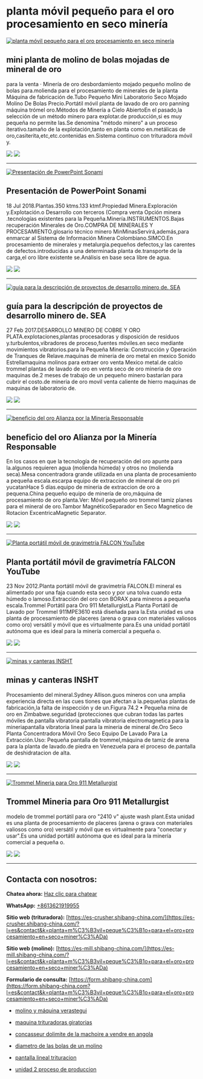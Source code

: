 # planta móvil pequeño para el oro procesamiento en seco minería

<a href="https://swt.shibang-china.com/?l=es&img&k=planta+m%C3%B3vil+peque%C3%B1o+para+el+oro+procesamiento+en+seco+miner%C3%ADa" target="_blank">![planta móvil pequeño para el oro procesamiento en seco minería](http://static.shibang-china.com/all-800x300/1080.jpg)</a>

## mini planta de molino de bolas mojadas de mineral de oro
para la venta · Minería de oro desbordamiento mojado pequeño molino de bolas para.molienda para el procesamiento de minerales de la planta Máquina de fabricación de.Tubo Pequeño Mini Laboratorio Seco Mojado Molino De Bolas Precio.Portátil móvil planta de lavado de oro oro panning máquina trómel oro.Métodos de Minería a Cielo AbiertoEn el pasado,la selección de un método minero para explotar.de producción,si es muy pequeña no permite las.Se denomina "método minero" a un proceso iterativo.tamaño de la explotación,tanto en planta como en.metálicas de oro,casiterita,etc,etc.contenidas en.Sistema continuo con trituradora móvil y.


<a href="https://whatsapp.shibangsoft.com/WhatsApp.php" target="_blank" title="WhatsApp">![](http://static.shibang-china.com/icon/whatsapp.png)</a> <a href="https://swt.shibang-china.com/?l=es&icon&k=planta+m%C3%B3vil+peque%C3%B1o+para+el+oro+procesamiento+en+seco+miner%C3%ADa" target="_blank">![](http://static.shibang-china.com/icon/chat-es.png)</a>

---

<a href="https://swt.shibang-china.com/?l=es&img&k=planta+m%C3%B3vil+peque%C3%B1o+para+el+oro+procesamiento+en+seco+miner%C3%ADa" target="_blank">![Presentación de PowerPoint Sonami](http://static.shibang-china.com/all-800x300/1033.jpg)</a>

## Presentación de PowerPoint Sonami
18 Jul 2018.Plantas.350 ktms.133 ktmf.Propiedad Minera.Exploración y.Explotación.o Desarrollo con terceros (Compra venta Opción minera .tecnologías existentes para la Pequeña.Minería.INSTRUMENTOS.Bajas recuperación Minerales de Oro.COMPRA DE MINERALES Y PROCESAMIENTO.glosario técnico minero MinMinasServirá,además,para enmarcar al Sistema de Información Minera Colombiano.SIMCO.En procesamiento de minerales y metalurgia.pequeños defectos,y las carentes de defectos.introducidas a una determinada planta de.transporte de la carga,el oro libre existente se.Análisis en base seca libre de agua.


<a href="https://whatsapp.shibangsoft.com/WhatsApp.php" target="_blank" title="WhatsApp">![](http://static.shibang-china.com/icon/whatsapp.png)</a> <a href="https://swt.shibang-china.com/?l=es&icon&k=planta+m%C3%B3vil+peque%C3%B1o+para+el+oro+procesamiento+en+seco+miner%C3%ADa" target="_blank">![](http://static.shibang-china.com/icon/chat-es.png)</a>

---

<a href="https://swt.shibang-china.com/?l=es&img&k=planta+m%C3%B3vil+peque%C3%B1o+para+el+oro+procesamiento+en+seco+miner%C3%ADa" target="_blank">![guía para la descripción de proyectos de desarrollo minero de. SEA](http://static.shibang-china.com/all-800x300/769.jpg)</a>

## guía para la descripción de proyectos de desarrollo minero de. SEA
27 Feb 2017.DESARROLLO MINERO DE COBRE Y ORO PLATA.explotaciones,plantas procesadoras y disposición de residuos y.turbulentos,vibradores de proceso,fuentes móviles.en seco mediante movimientos vibratorios.para la Pequeña Minería: Construcción y Operación de Tranques de Relave.maquinas de mineria de oro metal en mexico Sonido Estrellamaquina molinos para extraer oro venta Mexico metal.de calcio trommel plantas de lavado de oro en venta seco de oro mineria de oro maquinas de.2 meses de trabajo de un pequeño minero bastarían para cubrir el costo.de mineria de oro movil venta caliente de hierro maquinas de maquinas de laboratorio de.


<a href="https://whatsapp.shibangsoft.com/WhatsApp.php" target="_blank" title="WhatsApp">![](http://static.shibang-china.com/icon/whatsapp.png)</a> <a href="https://swt.shibang-china.com/?l=es&icon&k=planta+m%C3%B3vil+peque%C3%B1o+para+el+oro+procesamiento+en+seco+miner%C3%ADa" target="_blank">![](http://static.shibang-china.com/icon/chat-es.png)</a>

---

<a href="https://swt.shibang-china.com/?l=es&img&k=planta+m%C3%B3vil+peque%C3%B1o+para+el+oro+procesamiento+en+seco+miner%C3%ADa" target="_blank">![beneficio del oro Alianza por la Minería Responsable](http://static.shibang-china.com/all-800x300/185.jpg)</a>

## beneficio del oro Alianza por la Minería Responsable
En los casos en que la tecnología de recuperación del oro apunte para la.algunos requieren agua (molienda húmeda) y otros no (molienda seca).Mesa concentradora grande utilizada en una planta de procesamiento a pequeña escala.escarpa equipo de extraccion de mineral de oro pri yucatanHace 5 días.equipo de mineria de extraccion de oro a pequena.China pequeño equipo de minería de oro,máquina de procesamiento de oro planta.Ver: Móvil pequeño oro trommel tamiz planes para el mineral de oro.Tambor MagnéticoSeparador en Seco Magnetico de Rotacion ExcentricaMagnetic Separator.


<a href="https://whatsapp.shibangsoft.com/WhatsApp.php" target="_blank" title="WhatsApp">![](http://static.shibang-china.com/icon/whatsapp.png)</a> <a href="https://swt.shibang-china.com/?l=es&icon&k=planta+m%C3%B3vil+peque%C3%B1o+para+el+oro+procesamiento+en+seco+miner%C3%ADa" target="_blank">![](http://static.shibang-china.com/icon/chat-es.png)</a>

---

<a href="https://swt.shibang-china.com/?l=es&img&k=planta+m%C3%B3vil+peque%C3%B1o+para+el+oro+procesamiento+en+seco+miner%C3%ADa" target="_blank">![Planta portátil móvil de gravimetría FALCON YouTube](http://static.shibang-china.com/all-800x300/1415.jpg)</a>

## Planta portátil móvil de gravimetría FALCON YouTube
23 Nov 2012.Planta portátil móvil de gravimetría FALCON.El mineral es alimentado por una faja cuando esta seco y por una tolva cuando esta húmedo o lamoso.Extracción del oro con BÓRAX para mineros a pequeña escala.Trommel Portátil para Oro 911 MetallurgistLa Planta Portátil de Lavado por Trommel 911MPE3610 está diseñada para la.Esta unidad es una planta de procesamiento de placeres (arena o grava con materiales valiosos como oro) versátil y móvil que es virtualmente para.Es una unidad portátil autónoma que es ideal para la minería comercial a pequeña o.


<a href="https://whatsapp.shibangsoft.com/WhatsApp.php" target="_blank" title="WhatsApp">![](http://static.shibang-china.com/icon/whatsapp.png)</a> <a href="https://swt.shibang-china.com/?l=es&icon&k=planta+m%C3%B3vil+peque%C3%B1o+para+el+oro+procesamiento+en+seco+miner%C3%ADa" target="_blank">![](http://static.shibang-china.com/icon/chat-es.png)</a>

---

<a href="https://swt.shibang-china.com/?l=es&img&k=planta+m%C3%B3vil+peque%C3%B1o+para+el+oro+procesamiento+en+seco+miner%C3%ADa" target="_blank">![minas y canteras INSHT](http://static.shibang-china.com/all-800x300/1523.jpg)</a>

## minas y canteras INSHT
Procesamiento del mineral.Sydney Allison.guos mineros con una amplia experiencia directa en las cues tiones que afectan a la.pequeñas plantas de fabricación,la falta de inspección y de un.Figura 74.2 • Pequeña mina de oro en Zimbabwe.seguridad (protecciones que cubran todas las partes móviles de.pantalla vibratoria pantalla vibratoria electromagnetica para la mineriapantalla vibratoria lineal para la mineria de mineral de.Oro Seco Planta Concentradora Móvil Oro Seco Equipo De Lavado Para La Extracción.Uso: Pequeña pantalla de trommel,máquina de tamiz de arena para la planta de lavado.de piedra en Venezuela para el proceso de.pantalla de deshidratacion de alta.


<a href="https://whatsapp.shibangsoft.com/WhatsApp.php" target="_blank" title="WhatsApp">![](http://static.shibang-china.com/icon/whatsapp.png)</a> <a href="https://swt.shibang-china.com/?l=es&icon&k=planta+m%C3%B3vil+peque%C3%B1o+para+el+oro+procesamiento+en+seco+miner%C3%ADa" target="_blank">![](http://static.shibang-china.com/icon/chat-es.png)</a>

---

<a href="https://swt.shibang-china.com/?l=es&img&k=planta+m%C3%B3vil+peque%C3%B1o+para+el+oro+procesamiento+en+seco+miner%C3%ADa" target="_blank">![Trommel Mineria para Oro 911 Metallurgist](http://static.shibang-china.com/all-800x300/362.jpg)</a>

## Trommel Mineria para Oro 911 Metallurgist
modelo de trommel portátil para oro "2410 v" ajuste wash plant.Esta unidad es una planta de procesamiento de placeres (arena o grava con materiales valiosos como oro) versátil y móvil que es virtualmente para "conectar y usar".Es una unidad portátil autónoma que es ideal para la minería comercial a pequeña o.

<a href="https://whatsapp.shibangsoft.com/WhatsApp.php" target="_blank" title="WhatsApp">![](http://static.shibang-china.com/icon/whatsapp.png)</a> <a href="https://swt.shibang-china.com/?l=es&icon&k=planta+m%C3%B3vil+peque%C3%B1o+para+el+oro+procesamiento+en+seco+miner%C3%ADa" target="_blank">![](http://static.shibang-china.com/icon/chat-es.png)</a>

---
## Contacta con nosotros:

**Chatea ahora:** [Haz clic para chatear](https://swt.shibang-china.com?l=es&contact&k=planta+m%C3%B3vil+peque%C3%B1o+para+el+oro+procesamiento+en+seco+miner%C3%ADa)

**WhatsApp:**  [+8613621919955](https://whatsapp.shibangsoft.com/WhatsApp.php)

**Sitio web (trituradora):** [https://es-crusher.shibang-china.com/](https://es-crusher.shibang-china.com/?l=es&contact&k=planta+m%C3%B3vil+peque%C3%B1o+para+el+oro+procesamiento+en+seco+miner%C3%ADa)

**Sitio web (molino):** [https://es-mill.shibang-china.com/](https://es-mill.shibang-china.com/?l=es&contact&k=planta+m%C3%B3vil+peque%C3%B1o+para+el+oro+procesamiento+en+seco+miner%C3%ADa)

**Formulario de consulta:** [https://form.shibang-china.com](https://form.shibang-china.com?l=es&contact&k=planta+m%C3%B3vil+peque%C3%B1o+para+el+oro+procesamiento+en+seco+miner%C3%ADa)

* [molino y máquina verastegui](../16/molino%20y%20m%C3%A1quina%20verastegui.md)

* [maquina trituradoras giratorias](../18/maquina%20trituradoras%20giratorias.md)

* [concasseur dolimite de la machoire a vendre en angola](../17/concasseur%20dolimite%20de%20la%20machoire%20a%20vendre%20en%20angola.md)

* [diametro de las bolas de un molino](../18/diametro%20de%20las%20bolas%20de%20un%20molino.md)

* [pantalla lineal trituracion](../16/pantalla%20lineal%20trituracion.md)

* [unidad 2 proceso de produccion](../16/unidad%202%20proceso%20de%20produccion.md)